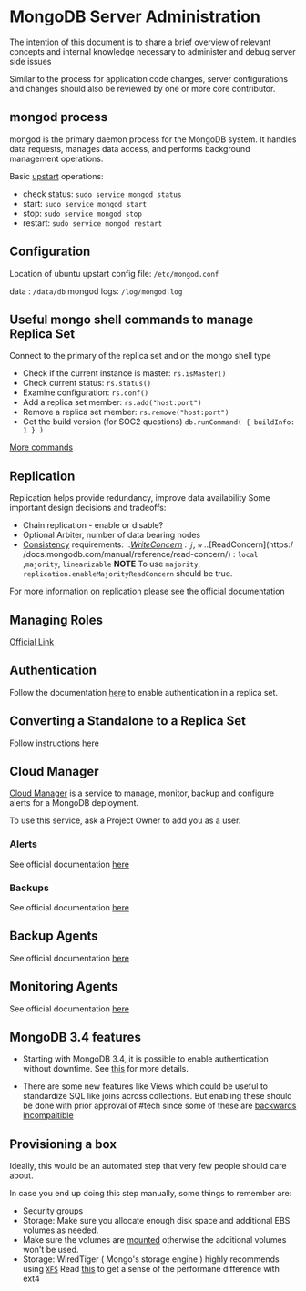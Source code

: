 # MongoDB Server Administration
The intention of this document is to share a brief overview of relevant concepts and internal knowledge necessary to administer and debug server side issues

Similar to the process for application code changes, server configurations and changes should also be reviewed by one or more core contributor. 

## mongod process 

mongod is the primary daemon process for the MongoDB system. It handles data requests, manages data access, and performs background management operations.

Basic [upstart](http://upstart.ubuntu.com/) operations:
* check status:  `sudo service mongod status`
* start:         `sudo service mongod start`
* stop:			 `sudo service mongod stop`
* restart:       `sudo service mongod restart`

## Configuration
Location of ubuntu upstart config file:  `/etc/mongod.conf`

data : `/data/db`
mongod logs: `/log/mongod.log`  

## Useful mongo shell commands to manage Replica Set
Connect to the primary of the replica set and on the mongo shell type
* Check if the current instance is master:	`rs.isMaster()`
* Check current status: 		 			`rs.status()`
* Examine configuration: 		 			`rs.conf()` 
* Add a replica set member: 	 			`rs.add("host:port")`
* Remove a replica set member: 	 			`rs.remove("host:port")`
* Get the build version (for SOC2 questions) 		`db.runCommand( { buildInfo: 1 } )`	

[More commands](https://docs.mongodb.com/manual/reference/method/js-replication/)   

## Replication
Replication helps provide redundancy, improve data availability
Some important design decisions and tradeoffs: 
* Chain replication - enable or disable?
* Optional Arbiter, number of data bearing nodes
* [Consistency](https://docs.mongodb.com/manual/administration/production-notes/#data-consistency) requirements:
..*[WriteConcern](https://docs.mongodb.com/manual/reference/write-concern/) : `j`, `w`
..*[ReadConcern](https:/
/docs.mongodb.com/manual/reference/read-concern/) : `local` ,`majority`, `linearizable`
**NOTE** To use `majority`, `replication.enableMajorityReadConcern` should be true.

For more information on replication please see the official [documentation](https://docs.mongodb.com/manual/replication/)

## Managing Roles 
[Official Link](https://docs.mongodb.com/v3.2/tutorial/manage-users-and-roles/#overview)

## Authentication
Follow the documentation [here](https://docs.mongodb.com/manual/tutorial/enable-authentication/) to enable authentication in a replica set.

## Converting a Standalone to a Replica Set
Follow instructions [here](https://docs.mongodb.com/manual/tutorial/convert-standalone-to-replica-set/)

## Cloud Manager
[Cloud Manager](https://cloud.mongodb.com) is a service to manage, monitor, backup and configure alerts for a MongoDB deployment. 

To use this service, ask a Project Owner to add you as a user.

### Alerts

See official documentation [here](https://docs.cloudmanager.mongodb.com/tutorial/manage-alerts-and-events/)

### Backups

See official documentation [here](https://docs.cloudmanager.mongodb.com/tutorial/nav/backup-use/)

## Backup Agents
See official documentation [here](https://docs.cloudmanager.mongodb.com/tutorial/nav/backup-agent/)

## Monitoring Agents
See official documentation [here](https://docs.cloudmanager.mongodb.com/tutorial/nav/monitoring-agent/)

## MongoDB 3.4 features

* Starting with MongoDB 3.4, it is possible to enable authentication without downtime. See [this](https://docs.mongodb.com/manual/reference/configuration-options/#security.transitionToAuth) for more details.

* There are some new features like Views which could be useful to standardize SQL like joins across collections. But enabling these should be done with prior approval of #tech since some of these are [backwards incompaitible](https://docs.mongodb.com/manual/release-notes/3.4-compatibility/#backwards-incompatible-features)

## Provisioning a box
Ideally, this would be an automated step that very few people should care about.

In case you end up doing this step manually, some things to remember are:
* Security groups
* Storage: Make sure you allocate enough disk space and additional EBS volumes as needed.
* Make sure the volumes are [mounted](http://docs.aws.amazon.com/AWSEC2/latest/UserGuide/ebs-using-volumes.html) otherwise the additional volumes won't be used.
* Storage: WiredTiger ( Mongo's storage engine ) highly recommends using [`XFS`](https://wiki.ubuntu.com/XFS) 
Read [this](https://scalegrid.io/blog/xfs-vs-ext4-comparing-mongodb-performance-on-aws-ec2/) to get a sense of the performane difference with ext4
